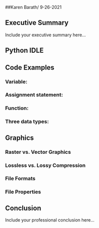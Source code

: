 ##Karen Barath/ 9-26-2021

## Executive Summary 
Include your executive summary here...

## Python IDLE

## Code Examples
### Variable:
### Assignment statement:
### Function:
### Three data types:

## Graphics

### Raster vs. Vector Graphics
### Lossless vs. Lossy Compression
### File Formats
### File Properties

## Conclusion

Include your professional conclusion here...
